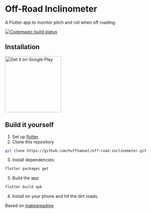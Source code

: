 # Off-Road Inclinometer
A Flutter app to monitor pitch and roll when off roading.

[![Codemagic build status](https://api.codemagic.io/apps/621a6609bc3d3d55a75eaa2f/621a6609bc3d3d55a75eaa2e/status_badge.svg)](https://codemagic.io/apps/621a6609bc3d3d55a75eaa2f/621a6609bc3d3d55a75eaa2e/latest_build)

## Installation
<a href='https://play.google.com/store/apps/details?id=com.samueljhuff.offroadinclinometer&pcampaignid=pcampaignidMKT-Other-global-all-co-prtnr-py-PartBadge-Mar2515-1'><img alt='Get it on Google Play' src='https://play.google.com/intl/en_us/badges/static/images/badges/en_badge_web_generic.png' style="width: 185px;"/></a>

## Build it yourself
1. Set up [flutter](flutter.dev).
2. Clone this repository
  ```bash
  git clone https://github.com/huffSamuel/off-road-inclinometer.git
  ```
3. Install dependencies:
``` bash
flutter packages get
```
3. Build the app
  ```bash
  flutter build apk
  ```
4. Install on your phone and hit the dirt roads.


Based on [makeareadme](https://www.makeareadme.com)